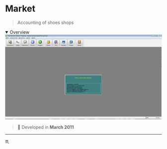 # Market #

> Accounting of shoes shops

<details open>
  <summary>Overview</summary>
  <div align="center">
    <img max-width="720px" max-height="477px" src="assets/img/market-001-main-window.png" />
  </div>
</details>

> :calendar: Developed in **March 2011**

---

:scorpius:
